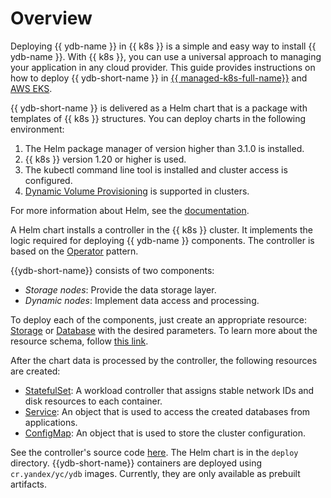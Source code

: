 # Overview

Deploying {{ ydb-name }} in {{ k8s }} is a simple and easy way to install {{ ydb-name }}. With {{ k8s }}, you can use a universal approach to managing your application in any cloud provider. This guide provides instructions on how to deploy {{ ydb-short-name }} in [{{ managed-k8s-full-name}}](yc_managed_kubernetes.md) and [AWS EKS](aws_eks.md).

{{ ydb-short-name }} is delivered as a Helm chart that is a package with templates of {{ k8s }} structures. You can deploy charts in the following environment:

1. The Helm package manager of version higher than 3.1.0 is installed.
1. {{ k8s }} version 1.20 or higher is used.
1. The kubectl command line tool is installed and cluster access is configured.
1. [Dynamic Volume Provisioning](https://kubernetes.io/docs/concepts/storage/dynamic-provisioning/) is supported in clusters.

For more information about Helm, see the [documentation](https://helm.sh/ru/docs/).

A Helm chart installs a controller in the {{ k8s }} cluster. It implements the logic required for deploying {{ ydb-name }} components. The controller is based on the [Operator](https://kubernetes.io/docs/concepts/extend-kubernetes/operator/) pattern.

{{ydb-short-name}} consists of two components:

* _Storage nodes_: Provide the data storage layer.
* _Dynamic nodes_: Implement data access and processing.

To deploy each of the components, just create an appropriate resource: [Storage](https://github.com/ydb-platform/ydb-kubernetes-operator/tree/master/samples/storage-sample.yaml) or [Database](https://github.com/ydb-platform/ydb-kubernetes-operator/tree/master/samples/database-sample.yaml) with the desired parameters. To learn more about the resource schema, follow [this link](https://github.com/ydb-platform/ydb-kubernetes-operator/tree/master/deploy/ydb-operator/crds).

After the chart data is processed by the controller, the following resources are created:

* [StatefulSet](https://kubernetes.io/docs/concepts/workloads/controllers/statefulset/): A workload controller that assigns stable network IDs and disk resources to each container.
* [Service](https://kubernetes.io/docs/concepts/services-networking/service/): An object that is used to access the created databases from applications.
* [ConfigMap](https://kubernetes.io/docs/concepts/configuration/configmap/): An object that is used to store the cluster configuration.

See the controller's source code [here](https://github.com/ydb-platform/ydb-kubernetes-operator). The Helm chart is in the `deploy` directory.
{{ydb-short-name}} containers are deployed using `cr.yandex/yc/ydb` images. Currently, they are only available as prebuilt artifacts.

